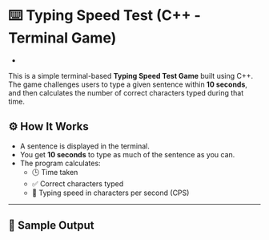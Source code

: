 # ⌨️ Typing Speed Test (C++ - Terminal Game)
-
This is a simple terminal-based **Typing Speed Test Game** built using C++. The game challenges users to type a given sentence within **10 seconds**, and then calculates the number of correct characters typed during that time.


## ⚙️ How It Works

- A sentence is displayed in the terminal.
- You get **10 seconds** to type as much of the sentence as you can.
- The program calculates:
  - 🕒 Time taken
  - ✅ Correct characters typed
  - 🔢 Typing speed in characters per second (CPS)

---

## 🧪 Sample Output

